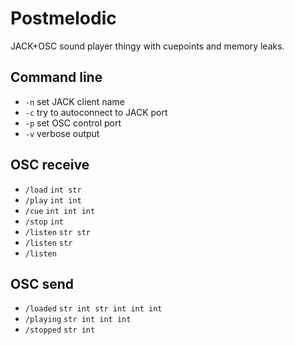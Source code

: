 # Postmelodic

JACK+OSC sound player thingy with cuepoints and memory leaks.

## Command line

* `-n` set JACK client name
* `-c` try to autoconnect to JACK port
* `-p` set OSC control port
* `-v` verbose output

## OSC receive

* `/load` `int str`
* `/play` `int int`
* `/cue` `int int int`
* `/stop` `int`
* `/listen` `str str`
* `/listen` `str`
* `/listen`

## OSC send

* `/loaded` `str int str int int int` 
* `/playing` `str int int int`
* `/stopped` `str int`
